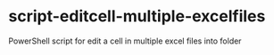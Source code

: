 # script-editcell-multiple-excelfiles
PowerShell script for edit a cell in multiple excel files into folder
